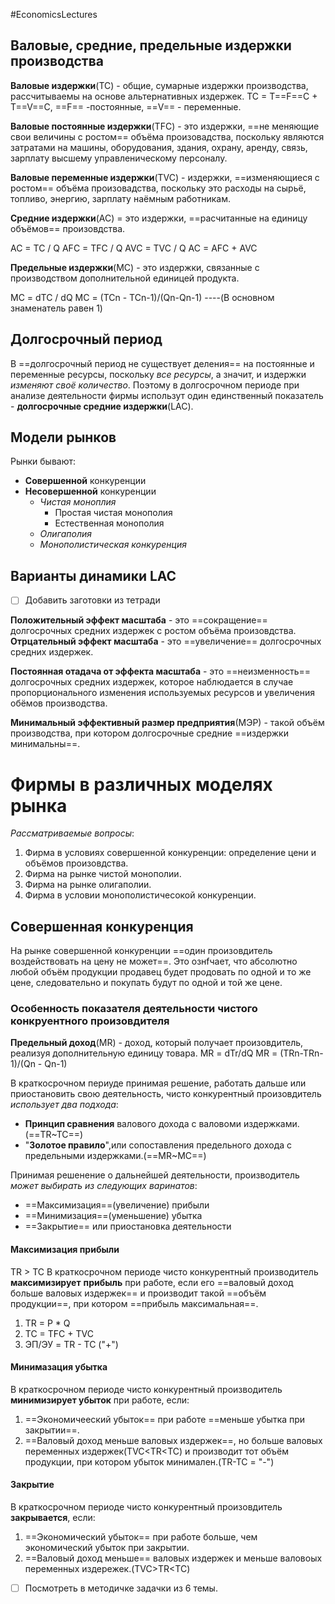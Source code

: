 #EconomicsLectures 
## Валовые, средние, предельные издержки производства
**Валовые издержки**(TC) - общие, сумарные издержки производства, рассчитываемы на основе альтернативных издержек. 
TC = T==F==C + T==V==C, ==F== -постоянные, ==V== - переменные.

**Валовые постоянные издержки**(TFC) - это издержки, ==не меняющие свои величины с ростом== объёма произовадства, поскольку являются затратами на машины, оборудования, здания, охрану, аренду, связь, зарплату высшему управленическому персоналу. 

**Валовые переменные издержки**(TVC) - издержки, ==изменяющиеся с ростом== объёма произовадства, поскольку это расходы на сырьё, топливо, энергию, зарплату наёмным работникам.

**Средние издержки**(AC) = это издержки, ==расчитанные на единицу объёмов== произовдства. 

AC = TC / Q
AFC = TFC / Q
AVC = TVC / Q
AC = AFC + AVC

**Предельные издержки**(MC) - это издержки, связанные с производством дополнительной единицей продукта.

MC = dTC / dQ 
MC = (TCn - TCn-1)/(Qn-Qn-1) ----(В основном знаменатель равен 1)


## Долгосрочный период
В ==долгосрочный период не существует деления== на постоянные и переменные ресурсы, поскольку *все ресурсы*, а значит, и издержки *изменяют своё количество*. Поэтому в долгосрочном периоде при анализе деятельности фирмы использут один единственный показатель - **долгосрочные средние издержки**(LAC).

## Модели рынков
Рынки бывают:
- **Совершенной** конкуренции
- **Несовершенной** конкуренции
	- *Чистая моноплия*
		- Простая чистая монополия
		- Естественная монополия
	- *Олигаполия*
	- *Монополистическая конкуренция*

## Варианты динамики LAC
- [ ] Добавить заготовки из тетради

**Положительный эффект масштаба** - это ==сокращение== долгосрочных средних издержек с ростом объёма произовдства. 
**Отрцательный эффект масштаба** - это  ==увеличение== долгосрочных средних издержек.

**Постоянная отадача от эффекта масштаба** - это ==неизменность== долгосрочных средних издержек, которое наблюдается в случае пропорционального изменения используемых ресурсов и увеличения обёмов производства. 

**Минимальный эффективный размер предприятия**(МЭР) - такой объём производства, при котором долгосрочные средние ==издержки минимальны==.

# Фирмы в различных моделях рынка
*Рассматриваемые вопросы*:
1) Фирма в условиях совершенной конкуренции: определение цени и объёмов произовдства. 
2) Фирма на рынке чистой монополии.
3) Фирма на рынке олигаполии.
4) Фирма в условии монополистичесокой конкуренции.

## Cовершенная конкуренция
На рынке совершенной конкуренции ==один произовдитель воздействовать на цену не может==. Это ознfчает, что абсолютно любой объём продукции продавец будет продовать по одной и то же цене, следовательно и покупать будут по одной и той же цене.
### Особенность показателя деятельности чистого конкруентного произовдителя
**Предельный доход**(MR) - доход, который получает произовдитель, реализуя дополнительную единицу товара.
MR = dTr/dQ
MR = (TRn-TRn-1)/(Qn - Qn-1)

В краткосрочном периуде принимая решение, работать дальше или приостановить свою деятельность, чисто конкурентный произовдитель *использует два подхода*:
- **Принцип сравнения** валового дохода с валовоми издержками.(==TR~TC==)
- "**Золотое правило**",или сопоставления предельного дохода с предельными издержками.(==MR~MC==)

Принимая решенение о дальнейшей деятельности, производитель *может выбирать из следующих варинатов*:
- ==Максимизация==(увеличение) прибыли
- ==Минимизация==(уменьшение) убытка
- ==Закрытие== или приостановка деятельности

#### Максимизация прибыли
TR > TC
В краткосрочном периоде чисто конкурентный производитель **максимизирует** **прибыль** при работе, если его ==валовый доход больше валовых издержек== и производит такой ==объём продукции==, при котором ==прибыль максимальная==.
1) TR = P * Q
2) TC = TFC + TVC
3) ЭП/ЭУ = TR - TC ("+")

#### Минимазация убытка
В краткосрочном периоде чисто конкурентный производитель **минимизирует убыток** при работе, если:
1) ==Экономичееский убыток== при работе ==меньше убытка при закрытии==.
2) ==Валовый доход меньше валовых издержек==, но больше валовых переменных издержек(TVC<TR<TC) и производит тот объём продукции, при котором убыток минимален.(TR-TC = "-")

#### Закрытие
В краткосрочном периоде чисто конкурентный произовдитель **закрывается**, если:
1) ==Экономический убыток== при работе больше, чем экономический убыток при закрытии.
2) ==Валовый доход меньше== валовых издержек и меньше валовоых переменных издережек.(TVC>TR<TC)
- [ ] Посмотреть в методичке задачки из 6 темы.